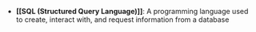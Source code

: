 - **[[SQL (Structured Query Language)]]**: A programming language used to create, interact with, and request information from a database